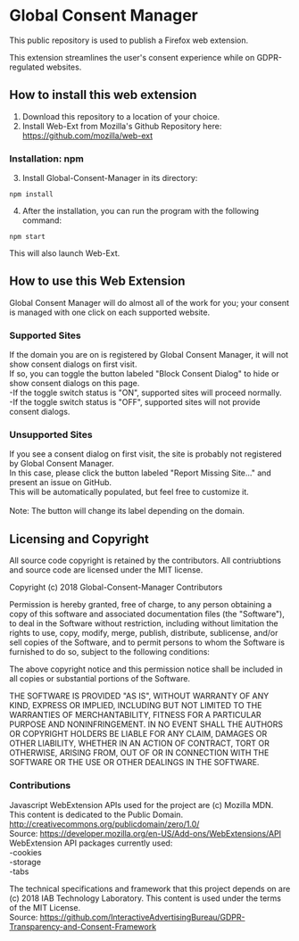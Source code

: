  # Global Consent Manager

 This public repository is used to publish a Firefox web extension.
 
 This extension streamlines the user's consent experience while on GDPR-regulated websites.<br />
 
 ## How to install this web extension
 
 1. Download this repository to a location of your choice.
 2. Install Web-Ext from Mozilla's Github Repository here: https://github.com/mozilla/web-ext
 
 ### Installation: npm
 
 3. Install Global-Consent-Manager in its directory:
 ```
 npm install
 ```
 4. After the installation, you can run the program with the following command:
 ```
 npm start
 ```
 This will also launch Web-Ext.
 
 ## How to use this Web Extension
 Global Consent Manager will do almost all of the work for you; your consent is managed with one click on each supported website.
 ### Supported Sites
 If the domain you are on is registered by Global Consent Manager, it will not show consent dialogs on first visit.<br /> 
 If so, you can toggle the button labeled "Block Consent Dialog" to hide or show consent dialogs on this page. <br /> 
     -If the toggle switch status is "ON", supported sites will proceed normally.<br /> 
     -If the toggle switch status is "OFF", supported sites will not provide consent dialogs.<br /> 
 ### Unsupported Sites
 If you see a consent dialog on first visit, the site is probably not registered by Global Consent Manager.<br /> 
 In this case, please click the button labeled "Report Missing Site..." and present an issue on GitHub.<br />
 This will be automatically populated, but feel free to customize it.<br /> <br />
 Note: The button will change its label depending on the domain.<br />
 
 ## Licensing and Copyright
 
 All source code copyright is retained by the contributors. All contriubtions and source code are licensed under the MIT license. 
 
 Copyright (c) 2018 Global-Consent-Manager Contributors

 Permission is hereby granted, free of charge, to any person obtaining a copy of this software and associated documentation files (the "Software"), to deal in the Software without restriction, including without limitation the rights to use, copy, modify, merge, publish, distribute, sublicense, and/or sell copies of the Software, and to permit persons to whom the Software is furnished to do so, subject to the following conditions:

 The above copyright notice and this permission notice shall be included in all copies or substantial portions of the Software.

 THE SOFTWARE IS PROVIDED "AS IS", WITHOUT WARRANTY OF ANY KIND, EXPRESS OR IMPLIED, INCLUDING BUT NOT LIMITED TO THE WARRANTIES OF MERCHANTABILITY, FITNESS FOR A PARTICULAR PURPOSE AND NONINFRINGEMENT. IN NO EVENT SHALL THE AUTHORS OR COPYRIGHT HOLDERS BE LIABLE FOR ANY CLAIM, DAMAGES OR OTHER LIABILITY, WHETHER IN AN ACTION OF CONTRACT, TORT OR OTHERWISE, ARISING FROM, OUT OF OR IN CONNECTION WITH THE SOFTWARE OR THE USE OR OTHER DEALINGS IN THE SOFTWARE.
 
 ### Contributions
  
  Javascript WebExtension APIs used for the project are (c) Mozilla MDN.<br />
  This content is dedicated to the Public Domain.  http://creativecommons.org/publicdomain/zero/1.0/<br />
  Source: https://developer.mozilla.org/en-US/Add-ons/WebExtensions/API<br /> 
  WebExtension API packages currently used:<br />
   -cookies<br />
   -storage<br />
   -tabs
   
  The technical specifications and framework that this project depends on are (c) 2018 IAB Technology Laboratory.
  This content is used under the terms of the MIT License.<br /> 
  Source: https://github.com/InteractiveAdvertisingBureau/GDPR-Transparency-and-Consent-Framework
